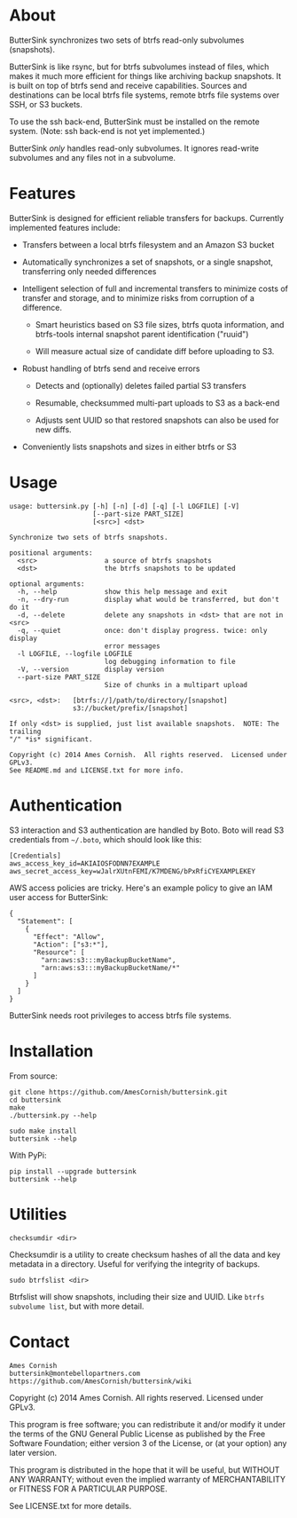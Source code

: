 About
=====

ButterSink synchronizes two sets of btrfs read-only subvolumes
(snapshots).

ButterSink is like rsync, but for btrfs subvolumes instead of files,
which makes it much more efficient for things like archiving backup
snapshots. It is built on top of btrfs send and receive capabilities.
Sources and destinations can be local btrfs file systems, remote btrfs
file systems over SSH, or S3 buckets.

To use the ssh back-end, ButterSink must be installed on the remote
system.  (Note: ssh back-end is not yet implemented.)

ButterSink *only* handles read-only subvolumes. It ignores read-write
subvolumes and any files not in a subvolume.

Features
========

ButterSink is designed for efficient reliable transfers for backups.
Currently implemented features include:

  * Transfers between a local btrfs filesystem and an Amazon S3 bucket

  * Automatically synchronizes a set of snapshots, or a single snapshot,
transferring only needed differences

  * Intelligent selection of full and incremental transfers to minimize costs
of transfer and storage, and to minimize risks from corruption of a difference.

    * Smart heuristics based on S3 file sizes, btrfs quota information, and btrfs-tools internal snapshot parent identification ("ruuid")
    
    * Will measure actual size of candidate diff before uploading to S3.

  * Robust handling of btrfs send and receive errors

    * Detects and (optionally) deletes failed partial S3 transfers
    
    * Resumable, checksummed multi-part uploads to S3 as a back-end
    
    * Adjusts sent UUID so that restored snapshots can also be used for new diffs.

  * Conveniently lists snapshots and sizes in either btrfs or S3

Usage
=====

~~~~~~~~~~~~~~~~~~~~~~~~~~~~~~~~~~~~~~~~~~~~~~~~~~~~~~~~~~~~~~~~~~~~~~~~~~~
usage: buttersink.py [-h] [-n] [-d] [-q] [-l LOGFILE] [-V]
                     [--part-size PART_SIZE]
                     [<src>] <dst>

Synchronize two sets of btrfs snapshots.

positional arguments:
  <src>                 a source of btrfs snapshots
  <dst>                 the btrfs snapshots to be updated

optional arguments:
  -h, --help            show this help message and exit
  -n, --dry-run         display what would be transferred, but don't do it
  -d, --delete          delete any snapshots in <dst> that are not in <src>
  -q, --quiet           once: don't display progress. twice: only display
                        error messages
  -l LOGFILE, --logfile LOGFILE
                        log debugging information to file
  -V, --version         display version
  --part-size PART_SIZE
                        Size of chunks in a multipart upload

<src>, <dst>:   [btrfs://]/path/to/directory/[snapshot]
                s3://bucket/prefix/[snapshot]

If only <dst> is supplied, just list available snapshots.  NOTE: The trailing
"/" *is* significant.

Copyright (c) 2014 Ames Cornish.  All rights reserved.  Licensed under GPLv3.
See README.md and LICENSE.txt for more info.
~~~~~~~~~~~~~~~~~~~~~~~~~~~~~~~~~~~~~~~~~~~~~~~~~~~~~~~~~~~~~~~~~~~~~~~~~~~

Authentication
==============

S3 interaction and S3 authentication are handled by Boto. Boto will read
S3 credentials from `~/.boto`, which should look like this:

    [Credentials]
    aws_access_key_id=AKIAIOSFODNN7EXAMPLE
    aws_secret_access_key=wJalrXUtnFEMI/K7MDENG/bPxRfiCYEXAMPLEKEY

AWS access policies are tricky. Here's an example policy to give an IAM
user access for ButterSink:

    {
      "Statement": [
        {
          "Effect": "Allow",
          "Action": ["s3:*"],
          "Resource": [
            "arn:aws:s3:::myBackupBucketName",
            "arn:aws:s3:::myBackupBucketName/*"
          ]
        }
      ]
    }

ButterSink needs root privileges to access btrfs file systems.

Installation
============

From source:

    git clone https://github.com/AmesCornish/buttersink.git
    cd buttersink
    make
    ./buttersink.py --help

    sudo make install
    buttersink --help

With PyPi:

    pip install --upgrade buttersink
    buttersink --help

Utilities
=========

    checksumdir <dir>

Checksumdir is a utility to create checksum hashes of all the data and key
metadata in a directory.  Useful for verifying the integrity of backups.

    sudo btrfslist <dir>
    
Btrfslist will show snapshots, including their size and UUID.  Like `btrfs subvolume list`, but with more detail.
    
Contact
=======

    Ames Cornish
    buttersink@montebellopartners.com
    https://github.com/AmesCornish/buttersink/wiki

Copyright (c) 2014 Ames Cornish. All rights reserved. Licensed under
GPLv3.

This program is free software; you can redistribute it and/or modify it
under the terms of the GNU General Public License as published by the
Free Software Foundation; either version 3 of the License, or (at your
option) any later version.

This program is distributed in the hope that it will be useful, but
WITHOUT ANY WARRANTY; without even the implied warranty of
MERCHANTABILITY or FITNESS FOR A PARTICULAR PURPOSE.

See LICENSE.txt for more details.

